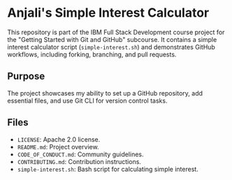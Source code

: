 # Anjali's Simple Interest Calculator

This repository is part of the IBM Full Stack Development course project for the "Getting Started with Git and GitHub" subcourse. It contains a simple interest calculator script (`simple-interest.sh`) and demonstrates GitHub workflows, including forking, branching, and pull requests.

## Purpose
The project showcases my ability to set up a GitHub repository, add essential files, and use Git CLI for version control tasks.

## Files
- `LICENSE`: Apache 2.0 license.
- `README.md`: Project overview.
- `CODE_OF_CONDUCT.md`: Community guidelines.
- `CONTRIBUTING.md`: Contribution instructions.
- `simple-interest.sh`: Bash script for calculating simple interest.
